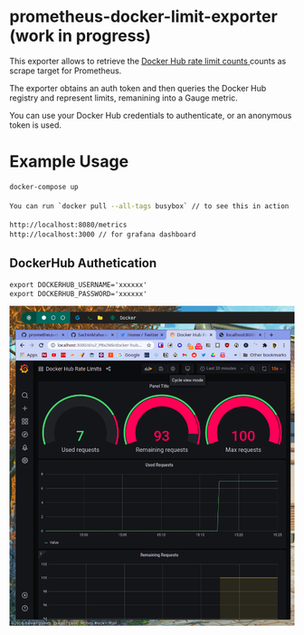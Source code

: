 # prometheus-docker-limit-exporter (work in progress)

This exporter allows to retrieve the [Docker Hub rate limit counts ](https://docs.docker.com/docker-hub/download-rate-limit/#how-can-i-check-my-current-rate) counts as scrape target for Prometheus.

The exporter obtains an auth token and then queries the Docker Hub registry and represent limits, remanining into a Gauge metric.

You can use your Docker Hub credentials to authenticate, or an anonymous token is used.

# Example Usage

```sh
docker-compose up

You can run `docker pull --all-tags busybox` // to see this in action

http://localhost:8080/metrics
http://localhost:3000 // for grafana dashboard

```

## DockerHub Authetication

```
export DOCKERHUB_USERNAME='xxxxxx'
export DOCKERHUB_PASSWORD='xxxxxx'
```

![Grafana](grafana.png)
